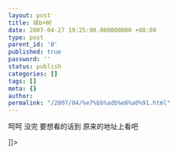 ```yaml
---
layout: post
title: 续b+树
date: 2007-04-27 19:25:00.000000000 +08:00
type: post
parent_id: '0'
published: true
password: ''
status: publish
categories: []
tags: []
meta: {}
author: 
permalink: "/2007/04/%e7%bb%adb%e6%a0%91.html"
---
```

呵呵 没完 要想看的话到 原来的地址上看吧

]]\>

